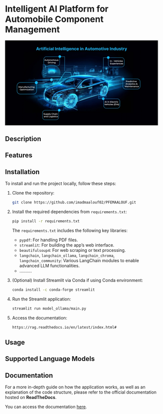 # Intelligent AI Platform for Automobile Component Management
![Texte alternatif](./Documentation/images/int.jpg)  
## Description


## Features



## Installation

To install and run the project locally, follow these steps:

1. Clone the repository:

   ```bash
   git clone https://github.com/imadmaalouf02/PFEMAALOUF.git
   ```

2. Install the required dependencies from `requirements.txt`:

   ```bash
   pip install -r requirements.txt
   ```

   The `requirements.txt` includes the following key libraries:

   - `pypdf`: For handling PDF files.
   - `streamlit`: For building the app’s web interface.
   - `beautifulsoup4`: For web scraping or text processing.
   - `langchain`, `langchain_ollama`, `langchain_chroma`, `langchain_community`: Various LangChain modules to enable advanced LLM functionalities.
   - ..........

3. (Optional) Install Streamlit via Conda if using Conda environment:

   ```bash
   conda install -c conda-forge streamlit
   ```

4. Run the Streamlit application:

   ```bash
   streamlit run model_ollama/main.py
   ```

5. Access the documentation:

   ```bash
   https://rag.readthedocs.io/en/latest/index.html#
   ```
## Usage



## Supported Language Models



## Documentation

For a more in-depth guide on how the application works, as well as an explanation of the code structure, please refer to the official documentation hosted on **ReadTheDocs**.

You can access the documentation [here](https://intelligent-ai-platform-for-automobile-component-management.readthedocs.io/en/latest/).


